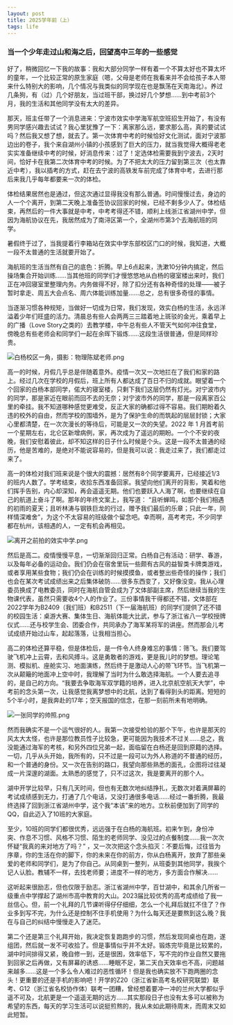```yaml
---
layout: post
title: 2025学年前（上）
tags: life
---
```


### 当一个少年走过山和海之后，回望高中三年的一些感觉

好了，稍微回忆一下我的故事：我和大部分同学一样有着一个不算太好也不算太坏的童年，一个比较正常的原生家庭（嗯，父母是老师在我看来并不会给孩子本人带来什么特别大的影响，几个情况与我类似的同学现在也是飘荡在天南海北）。养过几条狗，有（过）几个好朋友，当过班干部，换过好几个梦想……到中考前3个月，我的生活和其他同学没有太大的差异。  

那天，班主任带了一个消息进来：宁波市效实中学海军航空班招生开始了，有没有男同学感兴趣去试试？我心里犹豫了一下：离家那么远，要求那么高，真的要试试吗？然后我又想了想，就去了。第一次体育中考的时候恰好文化测试，面对宁波那边出的卷子，我个来自湖州小镇的小孩感到了巨大的压力，就当我觉得大概得老老实实准备继续中考的时候，好消息传来：过了！定选体检需要我到宁波去，2天时间，恰好卡在我第二次体育中考的时候。为了不把太大的压力留到第三次（也太靠近中考），我以插考的方式，赶在去宁波的高铁发车前完成了体育中考，去进行那后来我几乎每年都要来一次的体检。  

体检结果居然也是通过，但这次通过显得我没有那么普通。时间慢慢过去，身边的人一个个离开，到第二天晚上准备签协议回家的时候，已经不剩多少人了。体检结束，再然后的一件大事就是中考，中考考得还不错，顺利上线浙江省湖州中学，但因为海航协议在先，我居然成为了南浔区第一个，全湖州市第3个去海航班的同学。  

暑假终于过了，当我提着行李箱站在效实中学东部校区门口的时候，我知道，大概一段不太普通的生活就要开始了。  

海航班的生活当然有自己的底色：折腾。早上6点起来，洗漱10分钟内搞定，然后操场集合开始训练……当其他班的同学们才慢悠悠地从白杨的寝室楼出来时，我们正在冲回寝室里整理内务。内务做得不好，除了扣分还有各种奇怪的处理——被子暂时拿走、周五大会点名、周六体能训练加量……总之，总有很多奇怪的事情。  

当逐渐习惯各种规矩，当做好一切成为日常，我们发现，效实白杨的生活，永远洋溢着少年们旺盛的活力。清晨总有些人会两两三三踏着地上斑驳的金光，乘着早上的广播（Love Story之类的）去教学楼，中午总有些人不管天气如何冲往食堂，傍晚总有些老师会和同学们一起在余晖下锻炼……这段生活很普通，但是同样珍贵。  

![白杨校区一角，摄影：物理陈斌老师.png](https://paragraph.xyz/_next/image?url=https%3A%2F%2Fstorage.googleapis.com%2Fpapyrus_images%2F655411864e25e193908bde92420505cb.png&w=1920&q=75)

高一的时候，月假几乎总是伴随着意外。疫情一次又一次地拦在了我们和家的路上。经过几次在学校的月假后，班上所有人都达成了百日不归的成就。眼望着一个个回家的白杨本部同学，偌大的寝室楼，只剩下我们这层仍然有灯光。对宁波市内的同学，那是家近在眼前而回不去的无奈；对宁波市外的同学，那是一段离家百公里的牵挂。我不知道哪种感觉更难受，反正大家的确都过得不容易。我们期盼着久违的校外的自由，然而学校的围墙外，是为了保护生命的而筑起的层层封锁；大家心里都清楚，在一次次漫长的等待后，可能是又一次的失望。2022 年 1 月首考前一个星期左右，北仑区新增病例，家，再次成为了遥远的期盼。一个个不安的夜晚，我们安慰着彼此，却不知这样的日子什么时候是个头。这是一段不太普通的经历，他是苦难的，是绝对不能说容易的，但是我可以说：我走过来了，我们都走过来了。  

高一的体检对我们班来说是个很大的震撼：居然有8个同学要离开，已经接近1/3的班内人数了。学考结束，收拾东西准备回家。我望向他们离开的背影，笑着和他们挥手告别，内心却深知，再会遥遥无期。他们也要跃入人海了啊，也要继续在自己的航道上奋斗了啊。那年的年终文案上，我写道： “且听蝉鸣，如那个我们相遇的初雨的夏天；且听林涛与钢铁巨龙的行过，赠予我们最后的乐章；只此一年，同样情深难舍”，为这个不太容易的班级做个留念吧。幸而啊，高考考完，不少同学都在杭州，该相遇的人，一定有机会再相见。  

![离开之前拍的效实中学.png](https://paragraph.xyz/_next/image?url=https%3A%2F%2Fstorage.googleapis.com%2Fpapyrus_images%2Ff3b8701216b346e2a6ae74a8f92a5c60.jpg&w=1080&q=75)

然后是高二。疫情慢慢平息，一切渐渐回归正常。白杨自己有活动：研学、春游，以及每年必备的运动会。我们仍会在宿舍里玩一些颇有古风的益智类卡牌类游戏，或者享用某些食物；我们仍会在训练的时候摸摸鱼，或者整出些奇怪的操作；我们也会在某次考试成绩出来之后集体破防……很多东西变了，又好像没变。我从心理委员换成了电教委员，同时在海航自管会成为了文体部副主席，然后继续当我的生物课代表，虽然只需要收4个人的作业了。三份事情我干得都还不错，文体部在2022学年为B2409（我们班）和B2511（下一届海航班）的同学们提供了还不错的校园生活：桌游大赛、集体生日、海航体能大比武，参与了浙江省八一学校授牌仪式……还与校学生会、团委合作，共同承办了海军某将军的讲座。然而那会儿考试成绩开始过山车，起起落落，让我相当担心。

高二的体检还算平稳，但是体检后，是一件令人终身难忘的事情：筛飞。我们要驾驶飞机冲上云霄，去和风搏斗。这是勇敢者的游戏，更是我儿时的梦想。理论笔测、模拟机、座舱实习、地面演练，然后终于是激动人心的带飞环节。当飞机第一次从颠簸的地面冲上空中时，我理解了当时为什么敢选择海航。一个人要去追寻的，是自己的方向。“我要去争取海军双学籍的培养，进入北京航空航天大学”，中考前的念头第一次，让我感觉我离梦想中的北航，达到了看得到头的距离。短短的5个半小时，是我奔赴的17年；空天报国的信念，在那一刻前所未有地明确。

![一张同学的帅照.png](https://paragraph.xyz/_next/image?url=https%3A%2F%2Fstorage.googleapis.com%2Fpapyrus_images%2Ff1942f1dfdceebb3327e4727a8796434.jpg&w=1080&q=75)

然而我确实不是一个运气很好的人。我第一次接受检验的那个下午，也许是那天的风太大太怪，也许是那位教员性子比较急，更可能因为我技术不过关……总之，我没能通过海军的考核，和另外四位兄弟一起，面临留在白杨还是回到原籍的选择。一切，几乎从头开始，我所有的，只不过是一段可以为外人称道的不普通的经历，和一个普通的身份。又一次在告别的路口，我望向那些熟悉的面孔，企图将过往凝成一片深邃的湖面。太熟悉的感觉了，只不过这次，我是要离开的那个人。

湖中开学比较早，只有几天时间，但也有无数次地纠结挣扎，无数次对着满屏幕的考试成绩感到无力，打通了几个电话，又没打通很多电话……经过一番折腾，我最终选择了回到浙江省湖州中学，这个我“本该”来的地方。立秋前便加到了同学的QQ，自此迈入了10班的大家庭。

至少，10班的同学们都很优秀，远远强于在白杨的海航班。初来乍到，身份冲突、作息不习惯、风格不习惯、陌生的老师同学、没见过的点餐制度……我一次次怀疑“我真的来对地方了吗？” ，又一次次把这个念头掐灭：不要后悔，过往皆为序章，你的生活在你的脚下，你的未来在你的前方，你从白杨离开，放弃了那些亲爱的老师和同学们，是为了你自己。从同桌到一整列，从班委到其他同学，我挨个记人认脸。教辅不一样，去找老师要；进度不一样的地方，多方面合作解决……

这听起来很励志，但也仅限于励志。浙江省湖州中学，百廿湖中，和其余几所省一级重点中学撑起了湖州市高中教育的大山。2023届比较优秀的高考成绩给了我一丝信心。但，前一个礼拜的几节课听得仔仔细细，怎么一个礼拜后就扛不住了？作业多到写不完，为什么还是控制不住手机使用？为什么每天还是要熬到这么晚？我在与自己的纠结中慢慢走入了迷茫。

第二个还是第三个礼拜开始，我决定恢复跑跑步的习惯，然后发现同桌也在跑，遂组团，然后就一发不可收拾了。但是事情似乎并不太好。锻炼完毕竟是比较累的，湖中时间排得又紧，晚自修一到，还是很困，效率低下，写不完的作业自然又要拖到回家之后再做，又有屏幕的诱惑……睡眠不足，第二天白天效率也不高，问题越来越多……这是一个多么令人难过的恶性循环！但是我也确实放不下跑两圈的念头！更重要的还是手机的影响吧！开学的Z20（浙江省新高考名校研究联盟）联考、G12（浙江省名校协作体）联考一团糟，曾经想着要冲一冲的兰州大学都似乎遥不可及，北航更是一个遥遥无期的远方……其实那段日子也没有太多可以被称为希望的东西，每天的学习生活可以说挺煎熬的，我从未如此期待周末，而周末又如此短暂。